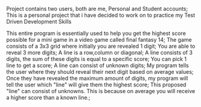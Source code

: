 Project contains two users, both are me, Personal and Student accounts;
This is a personal project that i have decided to work on to practice my Test Driven Development Skills

This entire program is essentially used to help you get the highest score possible for a mini game in a video game called final fantasy 14;
The game consists of a 3x3 grid where initially you are revealed 1 digit;
You are able to reveal 3 more digits;
A line is a row,column or diagonal;
A line consists of 3 digits, the sum of these digits is equal to a specific score;
You can pick 1 line to get a score;
A line can consist of unknown digits;
My program tells the user where they should reveal their next digit based on average values;
Once they have revealed the maximum amount of digits, my program will tell the user which "line" will give them the highest score;
This proposed "line" can consist of unknowns. This is because on average you will receive a higher score than a known line.;
